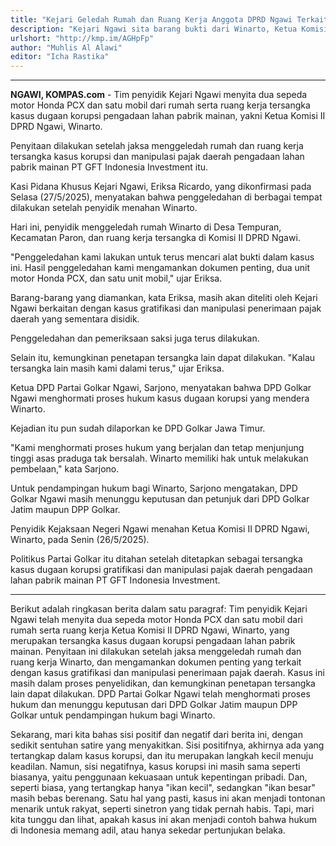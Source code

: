 ```yaml
---
title: "Kejari Geledah Rumah dan Ruang Kerja Anggota DPRD Ngawi Terkait Kasus Pabrik Mainan, Sita Mobil dan Motor"
description: "Kejari Ngawi sita barang bukti dari Winarto, Ketua Komisi II DPRD Ngawi, terkait kasus korupsi."
urlshort: "http://kmp.im/AGHpFp"
author: "Muhlis Al Alawi"
editor: "Icha Rastika"
---
```


---

**NGAWI, KOMPAS.com** - Tim penyidik Kejari Ngawi menyita dua sepeda motor Honda PCX dan satu mobil dari rumah serta ruang kerja tersangka kasus dugaan korupsi pengadaan lahan pabrik mainan, yakni Ketua Komisi II DPRD Ngawi, Winarto.

Penyitaan dilakukan setelah jaksa menggeledah rumah dan ruang kerja tersangka kasus korupsi dan manipulasi pajak daerah pengadaan lahan pabrik mainan PT GFT Indonesia Investment itu. 

Kasi Pidana Khusus Kejari Ngawi, Eriksa Ricardo, yang dikonfirmasi pada Selasa (27/5/2025), menyatakan bahwa penggeledahan di berbagai tempat dilakukan setelah penyidik menahan Winarto.

Hari ini, penyidik menggeledah rumah Winarto di Desa Tempuran, Kecamatan Paron, dan ruang kerja tersangka di Komisi II DPRD Ngawi.

\"Penggeledahan kami lakukan untuk terus mencari alat bukti dalam kasus ini. Hasil penggeledahan kami mengamankan dokumen penting, dua unit motor Honda PCX, dan satu unit mobil," ujar Eriksa.

Barang-barang yang diamankan, kata Eriksa, masih akan diteliti oleh Kejari Ngawi berkaitan dengan kasus gratifikasi dan manipulasi penerimaan pajak daerah yang sementara disidik.

Penggeledahan dan pemeriksaan saksi juga terus dilakukan.

Selain itu, kemungkinan penetapan tersangka lain dapat dilakukan. \"Kalau tersangka lain masih kami dalami terus,\" ujar Eriksa.

Ketua DPD Partai Golkar Ngawi, Sarjono, menyatakan bahwa DPD Golkar Ngawi menghormati proses hukum kasus dugaan korupsi yang mendera Winarto.

Kejadian itu pun sudah dilaporkan ke DPD Golkar Jawa Timur.

"Kami menghormati proses hukum yang berjalan dan tetap menjunjung tinggi asas praduga tak bersalah. Winarto memiliki hak untuk melakukan pembelaan," kata Sarjono.

Untuk pendampingan hukum bagi Winarto, Sarjono mengatakan, DPD Golkar Ngawi masih menunggu keputusan dan petunjuk dari DPD Golkar Jatim maupun DPP Golkar.

Penyidik Kejaksaan Negeri Ngawi menahan Ketua Komisi II DPRD Ngawi, Winarto, pada Senin (26/5/2025).

Politikus Partai Golkar itu ditahan setelah ditetapkan sebagai tersangka kasus dugaan korupsi gratifikasi dan manipulasi pajak daerah pengadaan lahan pabrik mainan PT GFT Indonesia Investment.

---
Berikut adalah ringkasan berita dalam satu paragraf: Tim penyidik Kejari Ngawi telah menyita dua sepeda motor Honda PCX dan satu mobil dari rumah serta ruang kerja Ketua Komisi II DPRD Ngawi, Winarto, yang merupakan tersangka kasus dugaan korupsi pengadaan lahan pabrik mainan. Penyitaan ini dilakukan setelah jaksa menggeledah rumah dan ruang kerja Winarto, dan mengamankan dokumen penting yang terkait dengan kasus gratifikasi dan manipulasi penerimaan pajak daerah. Kasus ini masih dalam proses penyelidikan, dan kemungkinan penetapan tersangka lain dapat dilakukan. DPD Partai Golkar Ngawi telah menghormati proses hukum dan menunggu keputusan dari DPD Golkar Jatim maupun DPP Golkar untuk pendampingan hukum bagi Winarto.

Sekarang, mari kita bahas sisi positif dan negatif dari berita ini, dengan sedikit sentuhan satire yang menyakitkan. Sisi positifnya, akhirnya ada yang tertangkap dalam kasus korupsi, dan itu merupakan langkah kecil menuju keadilan. Namun, sisi negatifnya, kasus korupsi ini masih sama seperti biasanya, yaitu penggunaan kekuasaan untuk kepentingan pribadi. Dan, seperti biasa, yang tertangkap hanya "ikan kecil", sedangkan "ikan besar" masih bebas berenang. Satu hal yang pasti, kasus ini akan menjadi tontonan menarik untuk rakyat, seperti sinetron yang tidak pernah habis. Tapi, mari kita tunggu dan lihat, apakah kasus ini akan menjadi contoh bahwa hukum di Indonesia memang adil, atau hanya sekedar pertunjukan belaka.

